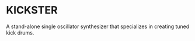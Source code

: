 # KICKSTER

A stand-alone single oscillator synthesizer that specializes in creating tuned kick drums.

